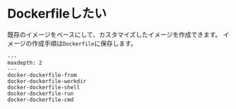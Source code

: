 # Dockerfileしたい

既存のイメージをベースにして、カスタマイズしたイメージを作成できます。
イメージの作成手順は`Dockerfile`に保存します。

```{toctree}
---
maxdepth: 2
---
docker-dockerfile-from
docker-dockerfile-workdir
docker-dockerfile-shell
docker-dockerfile-run
docker-dockerfile-cmd
```
